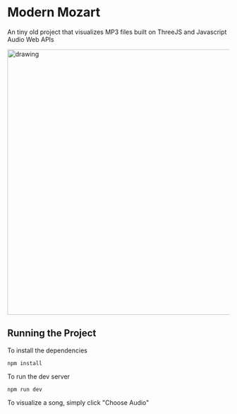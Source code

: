 # Modern Mozart

An tiny old project that visualizes MP3 files built on ThreeJS and Javascript Audio Web APIs 

<img src="static/image.png" alt="drawing" width="600"/>

## Running the Project

To install the dependencies
```node
npm install
```

To run the dev server
```node
npm run dev
```

To visualize a song, simply click "Choose Audio"